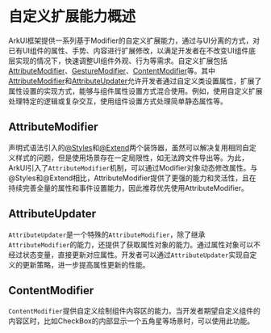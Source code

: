 # 自定义扩展能力概述

ArkUI框架提供一系列基于Modifier的自定义扩展能力，通过与UI分离的方式，对已有UI组件的属性、手势、内容进行扩展修改，以满足开发者在不改变UI组件底层实现的情况下，快速调整UI组件外观、行为等需求。自定义扩展包括[AttributeModifier](arkts-user-defined-extension-attributeModifier.md)、[GestureModifier](../reference/apis-arkui/arkui-ts/ts-universal-attributes-gesture-modifier.md#gesturemodifier-1)、[ContentModifier](arkts-common-attributes-content-modifier.md)等。其中[AttributeModifier](arkts-user-defined-extension-attributeModifier.md)和[AttributeUpdater](arkts-user-defined-extension-attributeUpdater.md)允许开发者通过自定义类设置属性，扩展了属性设置的实现方式，能够与组件属性设置方式混合使用。例如，使用自定义扩展处理特定的逻辑或复杂交互，使用组件设置方式处理简单静态属性等。

## AttributeModifier
声明式语法引入的[@Styles](../ui/state-management/arkts-style.md)和[@Extend](../ui/state-management/arkts-extend.md)两个装饰器，虽然可以解决复用相同自定义样式的问题，但是使用场景存在一定局限性，如无法跨文件导出等。为此，ArkUI引入了`AttributeModifier`机制，可以通过Modifier对象动态修改属性。与@Styles和@Extend相比，AttributeModifier提供了更强的能力和灵活性，且在持续完善全量的属性和事件设置能力，因此推荐优先使用AttributeModifier。

## AttributeUpdater
`AttributeUpdater`是一个特殊的`AttributeModifier`，除了继承`AttributeModifier`的能力，还提供了获取属性对象的能力。通过属性对象可以不经过状态变量，直接更新对应属性。开发者可以通过`AttributeUpdater`实现自定义的更新策略，进一步提高属性更新的性能。

## ContentModifier

`ContentModifier`提供自定义绘制组件内容区的能力。当开发者期望自定义组件的内容区时，比如CheckBox的内部显示一个五角星等场景时，可以使用此功能。